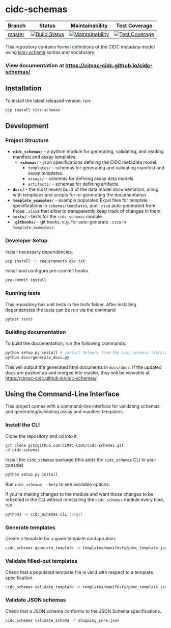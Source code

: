 # cidc-schemas
| Branch                                               | Status                                                                                                                            | Maintainability                                                                                                                                                          | Test Coverage                                                                                                                                                      |
| ---------------------------------------------------- | --------------------------------------------------------------------------------------------------------------------------------- | ------------------------------------------------------------------------------------------------------------------------------------------------------------------------ | ------------------------------------------------------------------------------------------------------------------------------------------------------------------ |
| [master](https://cimac-cidc.github.io/cidc-schemas/) | [![Build Status](https://travis-ci.org/CIMAC-CIDC/cidc-schemas.svg?branch=master)](https://travis-ci.org/CIMAC-CIDC/cidc-schemas) | [![Maintainability](https://api.codeclimate.com/v1/badges/3f989b974663df81ef45/maintainability)](https://codeclimate.com/github/CIMAC-CIDC/cidc-schemas/maintainability) | [![Test Coverage](https://api.codeclimate.com/v1/badges/3f989b974663df81ef45/test_coverage)](https://codeclimate.com/github/CIMAC-CIDC/cidc-schemas/test_coverage) |

This repository contains formal definitions of the CIDC metadata model using [json-schema](https://json-schema.org/) syntax and vocabulary.

### View documentation at https://cimac-cidc.github.io/cidc-schemas/

## Installation

To install the latest released version, run:
```bash
pip install cidc-schemas
```

## Development

### Project Structure

- **`cidc_schemas/`** - a python module for generating, validating, and reading manifest and assay templates.
  - **`schemas/`** - json specifications defining the CIDC metadata model.
    - `templates/` - schemas for generating and validating manifest and assay templates.
    - `assays/` - schemas for defining assay data models.
    - `artifacts/` - schemas for defining artifacts.
- **`docs/`** - the most recent build of the data model documentation, along with templates and scripts for re-generating the documentation.
- **`template_examples/`** - example populated Excel files for template specifications in `schemas/templates`, and `.csv`s auto-generated from those `.xlsx`s that allow to transparently keep track of changes in them.
- **`tests/`** - tests for the `cidc_schemas` module.
- **`.githooks/`** - git hooks, e.g. for auto-generate `.csv`s in `template_examples/`.

### Developer Setup

Install necessary dependencies.
```bash
pip install -r requirements.dev.txt
```

Install and configure pre-commit hooks.
```bash
pre-commit install
```

### Running tests

This repository has unit tests in the _tests_ folder. After installing dependencies
the tests can be run via the command

```bash
pytest tests
```

### Building documentation

To build the documentation, run the following commands:

```bash
python setup.py install # install helpers from the cidc_schemas library
python docs/generate_docs.py
```

This will output the generated html documents in `docs/docs`. If the updated docs are pushed up and merged
into master, they will be viewable at https://cimac-cidc.github.io/cidc-schemas/.

## Using the Command-Line Interface

This project comes with a command-line interface for validating schemas and generating/validating assay and manifest templates.

### Install the CLI

Clone the repository and cd into it

```bash
git clone git@github.com:CIMAC-CIDC/cidc-schemas.git
cd cidc-schemas
```

Install the `cidc_schemas` package (this adds the `cidc_schemas` CLI to your console)

```bash
python setup.py install
```

Run `cidc_schemas --help` to see available options.

If you're making changes to the module and want those changes to be reflected in the CLI without reinstalling the `cidc_schemas` module every time, run

```bash
python3 -m cidc_schemas.cli [args]
```

### Generate templates

Create a template for a given template configuration.

```bash
cidc_schemas generate_template -m templates/manifests/pbmc_template.json -o pbmc.xlsx
```

### Validate filled-out templates

Check that a populated template file is valid with respect to a template specification.

```bash
cidc_schemas validate_template -m templates/manifests/pbmc_template.json -x template_examples/pbmc_template.xlsx
```

### Validate JSON schemas

Check that a JSON schema conforms to the JSON Schema specifications.

```bash
cidc_schemas validate_schema -f shipping_core.json
```
